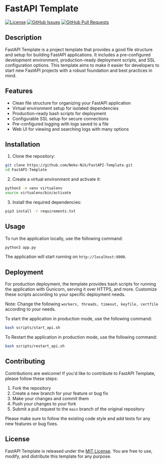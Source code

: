 # FastAPI Template

[![License](https://img.shields.io/badge/license-MIT-blue.svg)]([https://github.com/Neko-Nik/FastAPI-Template/blob/master/LICENSE])
[![GitHub Issues](https://img.shields.io/github/issues/Neko-Nik/fastapi-template.svg)](https://github.com/Neko-Nik/FastAPI-Template/issues)
[![GitHub Pull Requests](https://img.shields.io/github/issues-pr/Neko-Nik/fastapi-template.svg)](https://github.com/Neko-Nik/FastAPI-Template/pulls)

## Description

FastAPI Template is a project template that provides a good file structure and setup for building FastAPI applications. It includes a pre-configured development environment, production-ready deployment scripts, and SSL configuration options. This template aims to make it easier for developers to start new FastAPI projects with a robust foundation and best practices in mind.

## Features

- Clean file structure for organizing your FastAPI application
- Virtual environment setup for isolated dependencies
- Production-ready bash scripts for deployment
- Configurable SSL setup for secure connections
- Pre-configured logging with logs saved to a file
- Web UI for viewing and searching logs with many options


## Installation

1. Clone the repository:

```bash
git clone https://github.com/Neko-Nik/FastAPI-Template.git
cd FastAPI-Template
```

2. Create a virtual environment and activate it:

```bash
python3 -m venv virtualenv
source virtualenv/bin/activate
```

3. Install the required dependencies:

```bash
pip3 install -r requirements.txt
```

## Usage

To run the application locally, use the following command:

```bash
python3 app.py
```

The application will start running on `http://localhost:8000`.

## Deployment

For production deployment, the template provides bash scripts for running the application with Gunicorn, serving it over HTTPS, and more. Customize these scripts according to your specific deployment needs.

Note: Change the following `workers, threads, timeout, keyfile, certfile` according to your needs.

To start the application in production mode, use the following command:

```bash
bash scripts/start_api.sh
```

To Restart the application in production mode, use the following command:

```bash
bash scripts/restart_api.sh
```

## Contributing

Contributions are welcome! If you'd like to contribute to FastAPI Template, please follow these steps:

1. Fork the repository
2. Create a new branch for your feature or bug fix
3. Make your changes and commit them
4. Push your changes to your fork
5. Submit a pull request to the `main` branch of the original repository

Please make sure to follow the existing code style and add tests for any new features or bug fixes.

## License

FastAPI Template is released under the [MIT License](https://github.com/Neko-Nik/FastAPI-Template/blob/main/LICENSE). You are free to use, modify, and distribute this template for any purpose.
